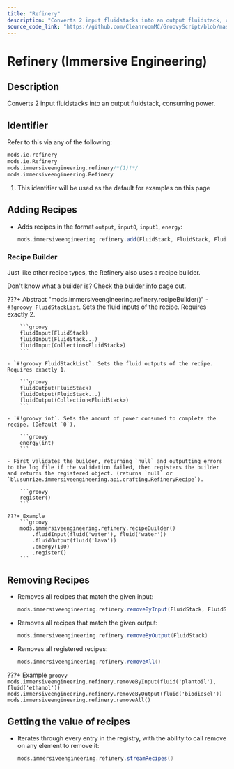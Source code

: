 ```yaml
---
title: "Refinery"
description: "Converts 2 input fluidstacks into an output fluidstack, consuming power."
source_code_link: "https://github.com/CleanroomMC/GroovyScript/blob/master/src/main/java/com/cleanroommc/groovyscript/compat/mods/immersiveengineering/Refinery.java"
---
```


# Refinery (Immersive Engineering)

## Description

Converts 2 input fluidstacks into an output fluidstack, consuming power.

## Identifier

Refer to this via any of the following:

```groovy hl_lines="3"
mods.ie.refinery
mods.ie.Refinery
mods.immersiveengineering.refinery/*(1)!*/
mods.immersiveengineering.Refinery
```

1. This identifier will be used as the default for examples on this page

## Adding Recipes

- Adds recipes in the format `output`, `input0`, `input1`, `energy`:

    ```groovy
    mods.immersiveengineering.refinery.add(FluidStack, FluidStack, FluidStack, int)
    ```


### Recipe Builder

Just like other recipe types, the Refinery also uses a recipe builder.

Don't know what a builder is? Check [the builder info page](../../../groovy/builder.md) out.

???+ Abstract "mods.immersiveengineering.refinery.recipeBuilder()"
    - `#!groovy FluidStackList`. Sets the fluid inputs of the recipe. Requires exactly 2.

        ```groovy
        fluidInput(FluidStack)
        fluidInput(FluidStack...)
        fluidInput(Collection<FluidStack>)
        ```

    - `#!groovy FluidStackList`. Sets the fluid outputs of the recipe. Requires exactly 1.

        ```groovy
        fluidOutput(FluidStack)
        fluidOutput(FluidStack...)
        fluidOutput(Collection<FluidStack>)
        ```

    - `#!groovy int`. Sets the amount of power consumed to complete the recipe. (Default `0`).

        ```groovy
        energy(int)
        ```

    - First validates the builder, returning `null` and outputting errors to the log file if the validation failed, then registers the builder and returns the registered object. (returns `null` or `blusunrize.immersiveengineering.api.crafting.RefineryRecipe`).

        ```groovy
        register()
        ```

    ???+ Example
        ```groovy
        mods.immersiveengineering.refinery.recipeBuilder()
            .fluidInput(fluid('water'), fluid('water'))
            .fluidOutput(fluid('lava'))
            .energy(100)
            .register()
        ```



## Removing Recipes

- Removes all recipes that match the given input:

    ```groovy
    mods.immersiveengineering.refinery.removeByInput(FluidStack, FluidStack)
    ```

- Removes all recipes that match the given output:

    ```groovy
    mods.immersiveengineering.refinery.removeByOutput(FluidStack)
    ```

- Removes all registered recipes:

    ```groovy
    mods.immersiveengineering.refinery.removeAll()
    ```

???+ Example
    ```groovy
    mods.immersiveengineering.refinery.removeByInput(fluid('plantoil'), fluid('ethanol'))
    mods.immersiveengineering.refinery.removeByOutput(fluid('biodiesel'))
    mods.immersiveengineering.refinery.removeAll()
    ```

## Getting the value of recipes

- Iterates through every entry in the registry, with the ability to call remove on any element to remove it:

    ```groovy
    mods.immersiveengineering.refinery.streamRecipes()
    ```

